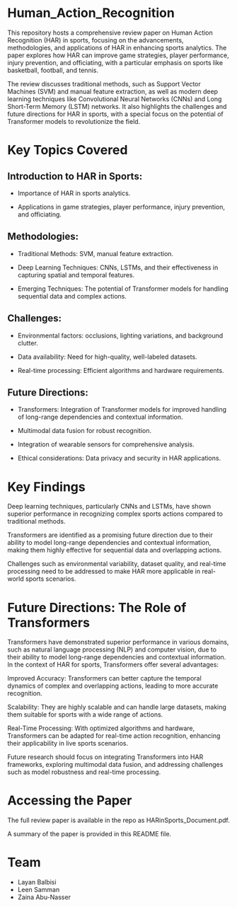 # Human_Action_Recognition

This repository hosts a comprehensive review paper on Human Action Recognition (HAR) in sports, focusing on the advancements, methodologies, and applications of HAR in enhancing sports analytics. The paper explores how HAR can improve game strategies, player performance, injury prevention, and officiating, with a particular emphasis on sports like basketball, football, and tennis.

The review discusses traditional methods, such as Support Vector Machines (SVM) and manual feature extraction, as well as modern deep learning techniques like Convolutional Neural Networks (CNNs) and Long Short-Term Memory (LSTM) networks. It also highlights the challenges and future directions for HAR in sports, with a special focus on the potential of Transformer models to revolutionize the field.

# Key Topics Covered
## Introduction to HAR in Sports:

- Importance of HAR in sports analytics.

- Applications in game strategies, player performance, injury prevention, and officiating.

## Methodologies:

- Traditional Methods: SVM, manual feature extraction.

- Deep Learning Techniques: CNNs, LSTMs, and their effectiveness in capturing spatial and temporal features.

- Emerging Techniques: The potential of Transformer models for handling sequential data and complex actions.

## Challenges:

- Environmental factors: occlusions, lighting variations, and background clutter.

- Data availability: Need for high-quality, well-labeled datasets.

- Real-time processing: Efficient algorithms and hardware requirements.

## Future Directions:

- Transformers: Integration of Transformer models for improved handling of long-range dependencies and contextual information.

- Multimodal data fusion for robust recognition.

- Integration of wearable sensors for comprehensive analysis.

- Ethical considerations: Data privacy and security in HAR applications.

# Key Findings
Deep learning techniques, particularly CNNs and LSTMs, have shown superior performance in recognizing complex sports actions compared to traditional methods.

Transformers are identified as a promising future direction due to their ability to model long-range dependencies and contextual information, making them highly effective for sequential data and overlapping actions.

Challenges such as environmental variability, dataset quality, and real-time processing need to be addressed to make HAR more applicable in real-world sports scenarios.

# Future Directions: The Role of Transformers
Transformers have demonstrated superior performance in various domains, such as natural language processing (NLP) and computer vision, due to their ability to model long-range dependencies and contextual information. In the context of HAR for sports, Transformers offer several advantages:

Improved Accuracy: Transformers can better capture the temporal dynamics of complex and overlapping actions, leading to more accurate recognition.

Scalability: They are highly scalable and can handle large datasets, making them suitable for sports with a wide range of actions.

Real-Time Processing: With optimized algorithms and hardware, Transformers can be adapted for real-time action recognition, enhancing their applicability in live sports scenarios.

Future research should focus on integrating Transformers into HAR frameworks, exploring multimodal data fusion, and addressing challenges such as model robustness and real-time processing.


# Accessing the Paper
The full review paper is available in the repo as HARinSports_Document.pdf.

A summary of the paper is provided in this README file.

# Team
- Layan Balbisi
- Leen Samman
- Zaina Abu-Nasser
